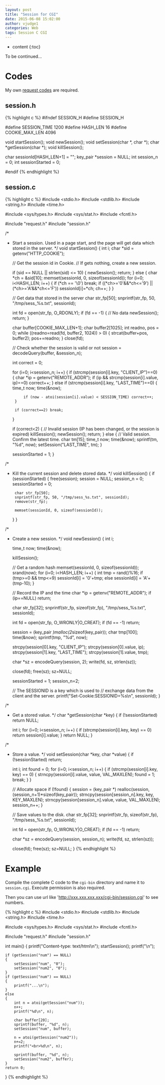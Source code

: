 ```yaml
---
layout: post
title: "Session for CGI"
date: 2015-06-08 15:02:00
author: vjudge1
categories: Web
tags: Session C CGI
---
```

* content
{:toc}

To be continued...



# Codes

My own [request codes](/2015/06/07/simple-request-for-cgi.html) are required.

## session.h

{% highlight c %}
#ifndef SESSION_H
#define SESSION_H

#define SESSION_TIME    1200
#define HASH_LEN        16
#define COOKIE_MAX_LEN  4096

void startSession();
void newSession();
void setSession(char *, char *);
char *getSession(char *);
void killSession();

char sessionId[HASH_LEN+1] = "";
key_pair *session = NULL;
int session_n = 0;
int sessionStarted = 0;

#endif
{% endhighlight %}

## session.c

{% highlight c %}
#include <stdio.h>
#include <stdlib.h>
#include <string.h>
#include <time.h>

#include <sys/types.h>
#include <sys/stat.h>
#include <fcntl.h>

#include "request.h"
#include "session.h"

/*
 * Start a session. Used in a page start, and the page will get data which stored in the server.
 */
void startSession()
{
    int i;
    char *sid = getenv("HTTP_COOKIE");

    // Get the session id in Cookie.
    // If gets nothing, create a new session.

    if (sid == NULL || strlen(sid) <= 10)
    {
        newSession();
        return;
    }
    else
    {
        char *ch = &sid[10];
        memset(sessionId, 0, sizeof(sessionId));
        for (i=0; i<HASH_LEN; i++)
        {
            if (*ch == '\0') break;
            if ((*ch>='0'&&*ch<='9') || (*ch>='A'&&*ch<='F')) sessionId[i]=*ch;
            ch++;
        }
    }

    // Get data that stored in the server
    char str_fp[50];
    snprintf(str_fp, 50, "/tmp/sess_%s.txt", sessionId);

    int fd = open(str_fp, O_RDONLY);
    if (fd == -1)
    {
        // No data
        newSession();
        return;
    }

    char buffer[COOKIE_MAX_LEN+1];
    char buffer2[1025];
    int readno, pos = 0;
    while ((readno=read(fd, buffer2, 1024)) > 0)
    {
        strcat(buffer+pos, buffer2);
        pos+=readno;
    }
    close(fd);

    // Check whether the session is valid or not
    session = decodeQuery(buffer, &session_n);

    int correct = 0;

    for (i=0; i<session_n; i++)
    {
        if (strcmp(session[i].key, "CLIENT_IP")==0)
        {
            char *ip = getenv("REMOTE_ADDR");
            if (ip && strcmp(session[i].value, ip)==0) correct++;
        }
        else if (strcmp(session[i].key, "LAST_TIME")==0)
        {
            time_t now;
            time(&now);

            if (now - atoi(session[i].value) < SESSION_TIME) correct++;
        }

        if (correct==2) break;
    }

    if (correct<2)
    {
        // Invalid session (IP has been changed, or the session is expired)
        killSession();
        newSession();
        return;
    }
    else
    {
        // Valid session. Confirm the latest time.
        char tm[15];
        time_t now;
        time(&now);
        sprintf(tm, "%d", now);
        setSession("LAST_TIME", tm);
    }

    sessionStarted = 1;
}

/*
 * Kill the current session and delete stored data.
 */
void killSession()
{
    if (sessionStarted)
    {
        free(session);
        session = NULL;
        session_n = 0;
        sessionStarted = 0;

        char str_fp[50];
        snprintf(str_fp, 50, "/tmp/sess_%s.txt", sessionId);
        remove(str_fp);

        memset(sessionId, 0, sizeof(sessionId));
    }
}

/*
 * Create a new session.
 */
void newSession()
{
    int i;

    time_t now;
    time(&now);

    killSession();

    // Get a random hash
    memset(sessionId, 0, sizeof(sessionId));
    srand(now);
    for (i=0; i<HASH_LEN; i++)
    {
        int tmp = rand()%16;
        if (tmp>=0 && tmp<=9)
            sessionId[i] = '0'+tmp;
        else
            sessionId[i] = 'A'+(tmp-10);
    }

    // Record the IP and the time
    char *ip = getenv("REMOTE_ADDR");
    if (ip==NULL)
        return;

    char str_fp[32];
    snprintf(str_fp, sizeof(str_fp), "/tmp/sess_%s.txt", sessionId);

    int fd = open(str_fp, O_WRONLY|O_CREAT);
    if (fd == -1)
        return;

    session = (key_pair *)malloc(2*sizeof(key_pair));
    char tmp[100];
    time(&now);
    sprintf(tmp, "%d", now);

    strcpy(session[0].key, "CLIENT_IP");
    strcpy(session[0].value, ip);
    strcpy(session[1].key, "LAST_TIME");
    strcpy(session[1].value, tmp);

    char *sz = encodeQuery(session, 2);
    write(fd, sz, strlen(sz));

    close(fd);
    free(sz);
    sz=NULL;

    sessionStarted = 1;
    session_n=2;

    // The SESSIONID is a key which is used to
    // exchange data from the client and the server.
    printf("Set-Cookie:SESSIONID=%s\n", sessionId);
}

/*
 * Get a stored value.
 */
char *getSession(char *key)
{
    if (!sessionStarted) return NULL;

    int i;
    for (i=0; i<session_n; i++)
    {
        if (strcmp(session[i].key, key) == 0)
            return session[i].value;
    }
    return NULL;
}

/*
 * Store a value.
 */
void setSession(char *key, char *value)
{
    if (!sessionStarted) return;

    int i;
    int found = 0;
    for (i=0; i<session_n; i++)
    {
        if (strcmp(session[i].key, key) == 0)
        {
            strncpy(session[i].value, value, VAL_MAXLEN);
            found = 1;
            break;
        }
    }

    // Allocate space
    if (!found)
    {
        session = (key_pair *) realloc(session, (session_n+1)*sizeof(key_pair));
        strncpy(session[session_n].key, key, KEY_MAXLEN);
        strncpy(session[session_n].value, value, VAL_MAXLEN);
        session_n++;
    }

    // Save values to the disk.
    char str_fp[32];
    snprintf(str_fp, sizeof(str_fp), "/tmp/sess_%s.txt", sessionId);

    int fd = open(str_fp, O_WRONLY|O_CREAT);
    if (fd == -1)
        return;

    char *sz = encodeQuery(session, session_n);
    write(fd, sz, strlen(sz));

    close(fd);
    free(sz);
    sz=NULL;
}
{% endhighlight %}

# Example

Compile the complete C code to the `cgi-bin` directory and name it to `session.cgi`. Execute permission is also required.

Then you can use url like 'http://xxx.xxx.xxx.xxx/cgi-bin/session.cgi' to see numbers.

{% highlight c %}
#include <stdio.h>
#include <stdlib.h>
#include <string.h>
#include <time.h>

#include <sys/types.h>
#include <sys/stat.h>
#include <fcntl.h>

#include "request.h"
#include "session.h"

int main()
{
    printf("Content-type: text/html\n");
    startSession();
    printf("\n");

    if (getSession("num") == NULL)
    {
        setSession("num", "0");
        setSession("num2", "0");
    }
    if (getSession("num") == NULL)
    {
        printf("...\n");
    }
    else
    {
        int n = atoi(getSession("num"));
        n++;
        printf("%d\n", n);

        char buffer[20];
        sprintf(buffer, "%d", n);
        setSession("num", buffer);

        n = atoi(getSession("num2"));
        n+=2;
        printf("<br>%d\n", n);

        sprintf(buffer, "%d", n);
        setSession("num2", buffer);
    }
    return 0;
}
{% endhighlight %}
